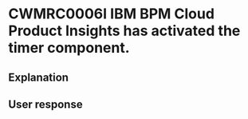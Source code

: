 # CWMRC0006I IBM BPM Cloud Product Insights has activated the timer component.

## Explanation

## User response